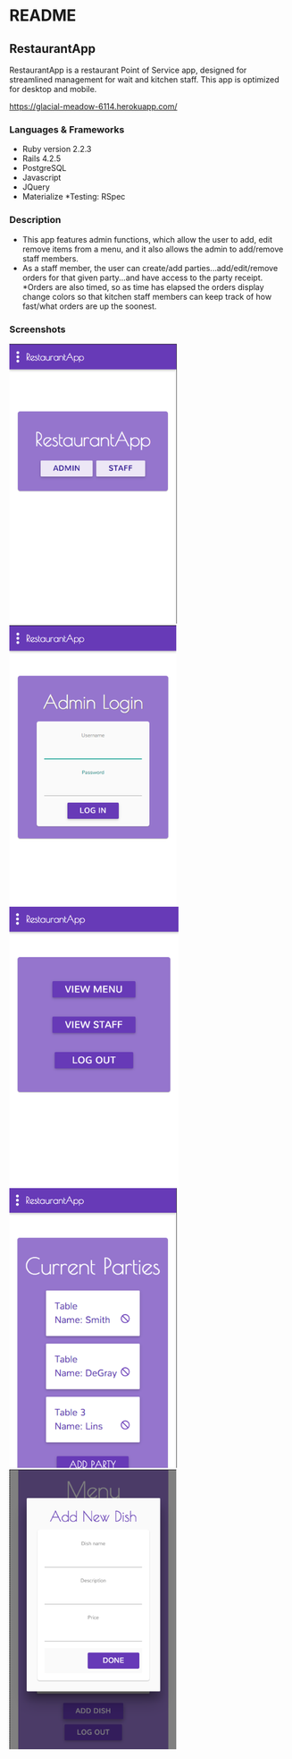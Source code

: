 # README
## RestaurantApp
RestaurantApp is a restaurant Point of Service app, designed for streamlined management for wait and kitchen staff.
This app is optimized for desktop and mobile.

https://glacial-meadow-6114.herokuapp.com/

### Languages & Frameworks
* Ruby version 2.2.3
* Rails 4.2.5
* PostgreSQL
* Javascript
* JQuery
* Materialize
*Testing: RSpec

### Description
* This app features admin functions, which allow the user to add, edit remove items from a menu, and it also allows the admin to add/remove staff members.
* As a staff member, the user can create/add parties...add/edit/remove orders for that given party...and have access to the party receipt.
*Orders are also timed, so as time has elapsed the orders display change colors so that kitchen staff members can keep track of how fast/what orders are up the soonest.

### Screenshots
<img src="wireframes/screenshots/Screen Shot 2016-01-03 at 9.38.42 PM.png" height="500px">
<img src="wireframes/screenshots/Screen Shot 2016-01-03 at 9.38.59 PM.png" height="500px">
<img src="wireframes/screenshots/Screen Shot 2016-01-03 at 9.41.35 PM.png" height="500px">
<img src="wireframes/screenshots/Screen Shot 2016-01-03 at 9.41.00 PM.png" height="500px">
<img src="wireframes/screenshots/Screen Shot 2016-01-03 at 9.42.35 PM.png" height="500px">
